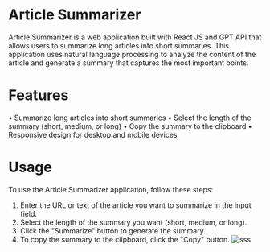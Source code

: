 # Article Summarizer
Article Summarizer is a web application built with React JS and GPT API that allows users to summarize long articles into short summaries. This application uses natural language processing to analyze the content of the article and generate a summary that captures the most important points. <br>
# Features
•	Summarize long articles into short summaries
•	Select the length of the summary (short, medium, or long)
•	Copy the summary to the clipboard
•	Responsive design for desktop and mobile devices

# Usage <br>
To use the Article Summarizer application, follow these steps:
1.	Enter the URL or text of the article you want to summarize in the input field.
2.	Select the length of the summary you want (short, medium, or long).
3.	Click the "Summarize" button to generate the summary.
4.	To copy the summary to the clipboard, click the "Copy" button.
![sss](https://user-images.githubusercontent.com/77582313/233835870-7b90c2c7-4841-4481-bb79-e8c8e4ea9385.png)
